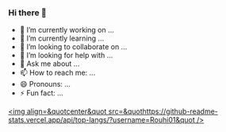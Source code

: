 ### Hi there 👋

- 🔭 I’m currently working on ...
- 🌱 I’m currently learning ...
- 👯 I’m looking to collaborate on ...
- 🤔 I’m looking for help with ...
- 💬 Ask me about ...
- 📫 How to reach me: ...
- 😄 Pronouns: ...
- ⚡ Fun fact: ...

<a href=&quothttps://github.com/Rouhi01&quot><img align=&quotcenter&quot src=&quothttps://github-readme-stats.vercel.app/api/top-langs/?username=Rouhi01&quot /></a>
